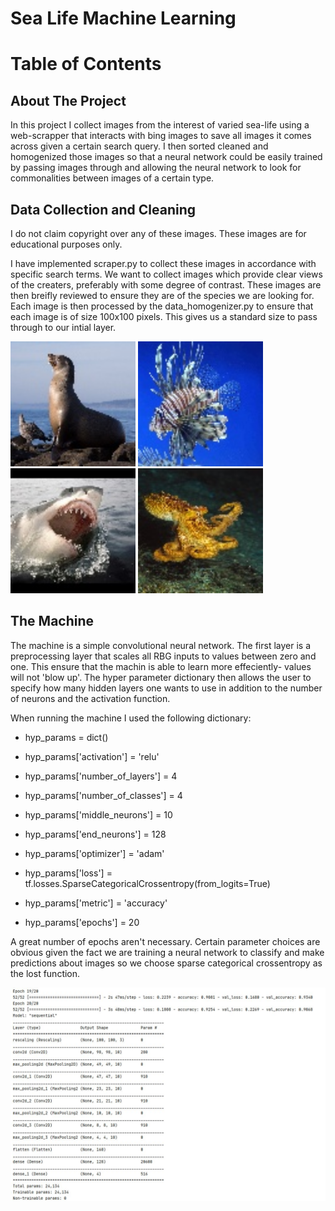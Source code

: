 # Sea Life Machine Learning

<!-- TABLE OF CONTENTS -->
# Table of Contents

## About The Project
 In this project I collect images from the interest of varied sea-life using a web-scrapper that interacts with bing images to save all images it comes across given a certain search query. I then sorted cleaned and homogenized those images so that a neural network could be easily trained by passing images through and allowing the neural network to look for commonalities between images of a certain type. 

## Data Collection and Cleaning
I do not claim copyright over any of these images. These images are for educational purposes only.

I have implemented scraper.py to collect these images in accordance with specific search terms. We want to collect images which provide clear views of the creaters, preferably with some degree of contrast. These images are then breifly reviewed to ensure they are of the species we are looking for. Each image is then processed by the data_homogenizer.py to ensure that each image is of size 100x100 pixels. This gives us a standard size to pass through to our intial layer.

<p>
<img src = "https://github.com/RCSimpson/Sea-Life-Machine-Learning/blob/master/images/0.jpg" width = "200" height = "200" >
<img src = "https://github.com/RCSimpson/Sea-Life-Machine-Learning/blob/master/images/1.jpg" width = "200" height = "200" >
<img src = "https://github.com/RCSimpson/Sea-Life-Machine-Learning/blob/master/images/2.jpg" width = "200" height = "200" >
<img src = "https://github.com/RCSimpson/Sea-Life-Machine-Learning/blob/master/images/7.jpg" width = "200" height = "200" >
</p>


## The Machine

The machine is a simple convolutional neural network. The first layer is a preprocessing layer that scales all RBG inputs to values between zero and one. This ensure that the machin is able to learn more effeciently- values will not 'blow up'. The hyper parameter dictionary then allows the user to specify how many hidden layers one wants to use in addition to the number of neurons and the activation function.


When running the machine I used the following dictionary:

* hyp_params = dict()

* hyp_params['activation'] = 'relu'

* hyp_params['number_of_layers'] = 4

* hyp_params['number_of_classes'] = 4

* hyp_params['middle_neurons'] = 10

* hyp_params['end_neurons'] = 128

* hyp_params['optimizer'] = 'adam'

* hyp_params['loss'] = tf.losses.SparseCategoricalCrossentropy(from_logits=True)

* hyp_params['metric'] = 'accuracy'

* hyp_params['epochs'] =  20

A great number of epochs aren't necessary. Certain parameter choices are obvious given the fact we are training a neural network to classify and make predictions about images so we choose sparse categorical crossentropy as the lost function.

<img src = "https://github.com/RCSimpson/Sea-Life-Machine-Learning/blob/master/images/summary.JPG" >
